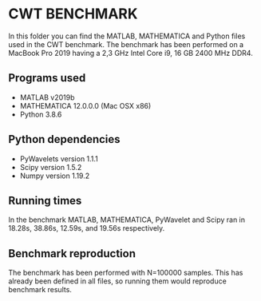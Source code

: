# CWT BENCHMARK 

In this folder you can find the MATLAB, MATHEMATICA and Python files used in the CWT benchmark. 
The benchmark has been performed on a MacBook Pro 2019 having a 2,3 GHz Intel Core i9, 16 GB 2400 MHz DDR4.

## Programs used
- MATLAB v2019b
- MATHEMATICA 12.0.0.0 (Mac OSX x86)
- Python 3.8.6

## Python dependencies
- PyWavelets version 1.1.1
- Scipy version 1.5.2
- Numpy version 1.19.2

## Running times
In the benchmark MATLAB, MATHEMATICA, PyWavelet and Scipy ran in 18.28s, 38.86s, 12.59s, and 19.56s respectively.

## Benchmark reproduction
The benchmark has been performed with N=100000 samples. This has already been defined in all files, so running them
would reproduce benchmark results.

